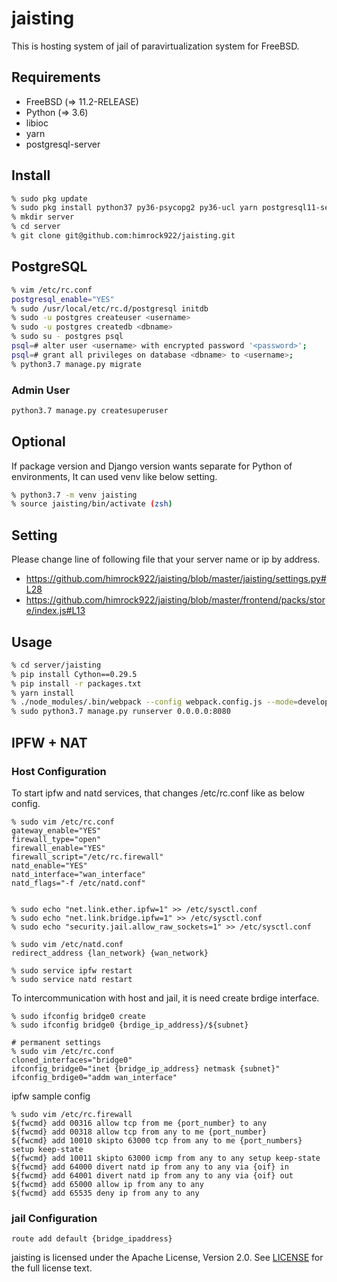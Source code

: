 # jaisting

This is hosting system of jail of paravirtualization system  for FreeBSD.

## Requirements

* FreeBSD (=> 11.2-RELEASE)
* Python (=> 3.6)
* libioc
* yarn
* postgresql-server

## Install

```bash
% sudo pkg update
% sudo pkg install python37 py36-psycopg2 py36-ucl yarn postgresql11-server rsync chromium
% mkdir server
% cd server
% git clone git@github.com:himrock922/jaisting.git
```

## PostgreSQL

```bash
% vim /etc/rc.conf
postgresql_enable="YES"
% sudo /usr/local/etc/rc.d/postgresql initdb
% sudo -u postgres createuser <username>
% sudo -u postgres createdb <dbname>
% sudo su - postgres psql
psql=# alter user <username> with encrypted password '<password>';
psql=# grant all privileges on database <dbname> to <username>;
% python3.7 manage.py migrate
```

### Admin User

```bash
python3.7 manage.py createsuperuser
```

## Optional

If package version and Django version wants separate for Python of environments,
It can used venv like below setting.

```bash
% python3.7 -m venv jaisting
% source jaisting/bin/activate (zsh)
```

## Setting

Please change line of following file that your server name or ip by address.

* https://github.com/himrock922/jaisting/blob/master/jaisting/settings.py#L28
* https://github.com/himrock922/jaisting/blob/master/frontend/packs/store/index.js#L13

## Usage

```bash
% cd server/jaisting
% pip install Cython==0.29.5
% pip install -r packages.txt
% yarn install
% ./node_modules/.bin/webpack --config webpack.config.js --mode=development
% sudo python3.7 manage.py runserver 0.0.0.0:8080
```

## IPFW + NAT

### Host Configuration

To start ipfw and natd services, that changes /etc/rc.conf like as below config.

```
% sudo vim /etc/rc.conf
gateway_enable="YES"
firewall_type="open"
firewall_enable="YES"
firewall_script="/etc/rc.firewall"
natd_enable="YES"
natd_interface="wan_interface"
natd_flags="-f /etc/natd.conf"


% sudo echo "net.link.ether.ipfw=1" >> /etc/sysctl.conf
% sudo echo "net.link.bridge.ipfw=1" >> /etc/sysctl.conf
% sudo echo "security.jail.allow_raw_sockets=1" >> /etc/sysctl.conf

% sudo vim /etc/natd.conf
redirect_address {lan_network} {wan_network}

% sudo service ipfw restart
% sudo service natd restart
```

To intercommunication with host and jail, it is need create brdige interface.

```
% sudo ifconfig bridge0 create
% sudo ifconfig bridge0 {brdige_ip_address}/${subnet}

# permanent settings
% sudo vim /etc/rc.conf
cloned_interfaces="bridge0"
ifconfig_bridge0="inet {bridge_ip_address} netmask {subnet}"
ifconfig_brdige0="addm wan_interface"
```

ipfw sample config

```
% sudo vim /etc/rc.firewall
${fwcmd} add 00316 allow tcp from me {port_number} to any
${fwcmd} add 00318 allow tcp from any to me {port_number}
${fwcmd} add 10010 skipto 63000 tcp from any to me {port_numbers} setup keep-state
${fwcmd} add 10011 skipto 63000 icmp from any to any setup keep-state
${fwcmd} add 64000 divert natd ip from any to any via {oif} in
${fwcmd} add 64001 divert natd ip from any to any via {oif} out
${fwcmd} add 65000 allow ip from any to any
${fwcmd} add 65535 deny ip from any to any
```

### jail Configuration

```
route add default {bridge_ipaddress}
```

jaisting is licensed under the Apache License, Version 2.0. See [LICENSE](LICENSE) for the full license text.
